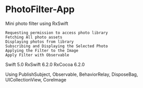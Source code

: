 # PhotoFilter-App

Mini photo filter using RxSwift

    Requesting permission to access photo library
    Fetching All photo assets
    Displaying photos from library
    Subscribing and Displaying the Selected Photo
    Applying the Filter to the Image
    Apply Filter with Observable
    

Swift 5.0 RxSwift 6.2.0 RxCocoa 6.2.0

Using PublishSubject, Observable, BehaviorRelay, DisposeBag, UICollectionView, CoreImage

